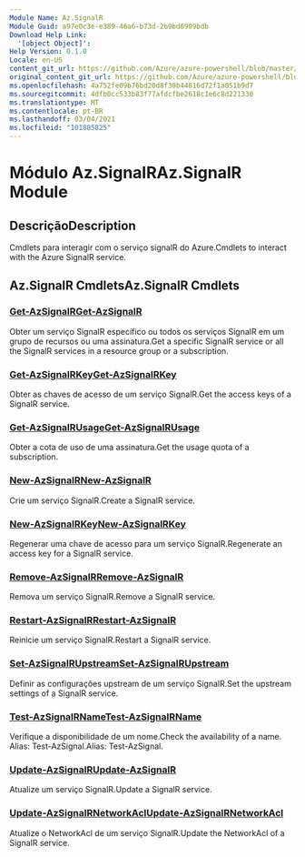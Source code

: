 ```yaml
---
Module Name: Az.SignalR
Module Guid: a97e0c3e-e389-46a6-b73d-2b9bd6909bdb
Download Help Link:
  '[object Object]': 
Help Version: 0.1.0
Locale: en-US
content_git_url: https://github.com/Azure/azure-powershell/blob/master/src/SignalR/SignalR/help/Az.SignalR.md
original_content_git_url: https://github.com/Azure/azure-powershell/blob/master/src/SignalR/SignalR/help/Az.SignalR.md
ms.openlocfilehash: 4a752fe09b76bd20d8f30b44816d72f1a051b9d7
ms.sourcegitcommit: 4dfb0cc533b83f77afdcfbe2618c1e6c8d221330
ms.translationtype: MT
ms.contentlocale: pt-BR
ms.lasthandoff: 03/04/2021
ms.locfileid: "101885825"
---
```

# <span data-ttu-id="a4701-101">Módulo Az.SignalR</span><span class="sxs-lookup"><span data-stu-id="a4701-101">Az.SignalR Module</span></span>
## <span data-ttu-id="a4701-102">Descrição</span><span class="sxs-lookup"><span data-stu-id="a4701-102">Description</span></span>
<span data-ttu-id="a4701-103">Cmdlets para interagir com o serviço signalR do Azure.</span><span class="sxs-lookup"><span data-stu-id="a4701-103">Cmdlets to interact with the Azure SignalR service.</span></span>

## <span data-ttu-id="a4701-104">Az.SignalR Cmdlets</span><span class="sxs-lookup"><span data-stu-id="a4701-104">Az.SignalR Cmdlets</span></span>
### [<span data-ttu-id="a4701-105">Get-AzSignalR</span><span class="sxs-lookup"><span data-stu-id="a4701-105">Get-AzSignalR</span></span>](Get-AzSignalR.md)
<span data-ttu-id="a4701-106">Obter um serviço SignalR específico ou todos os serviços SignalR em um grupo de recursos ou uma assinatura.</span><span class="sxs-lookup"><span data-stu-id="a4701-106">Get a specific SignalR service or all the SignalR services in a resource group or a subscription.</span></span>

### [<span data-ttu-id="a4701-107">Get-AzSignalRKey</span><span class="sxs-lookup"><span data-stu-id="a4701-107">Get-AzSignalRKey</span></span>](Get-AzSignalRKey.md)
<span data-ttu-id="a4701-108">Obter as chaves de acesso de um serviço SignalR.</span><span class="sxs-lookup"><span data-stu-id="a4701-108">Get the access keys of a SignalR service.</span></span>

### [<span data-ttu-id="a4701-109">Get-AzSignalRUsage</span><span class="sxs-lookup"><span data-stu-id="a4701-109">Get-AzSignalRUsage</span></span>](Get-AzSignalRUsage.md)
<span data-ttu-id="a4701-110">Obter a cota de uso de uma assinatura.</span><span class="sxs-lookup"><span data-stu-id="a4701-110">Get the usage quota of a subscription.</span></span>

### [<span data-ttu-id="a4701-111">New-AzSignalR</span><span class="sxs-lookup"><span data-stu-id="a4701-111">New-AzSignalR</span></span>](New-AzSignalR.md)
<span data-ttu-id="a4701-112">Crie um serviço SignalR.</span><span class="sxs-lookup"><span data-stu-id="a4701-112">Create a SignalR service.</span></span>

### [<span data-ttu-id="a4701-113">New-AzSignalRKey</span><span class="sxs-lookup"><span data-stu-id="a4701-113">New-AzSignalRKey</span></span>](New-AzSignalRKey.md)
<span data-ttu-id="a4701-114">Regenerar uma chave de acesso para um serviço SignalR.</span><span class="sxs-lookup"><span data-stu-id="a4701-114">Regenerate an access key for a SignalR service.</span></span>

### [<span data-ttu-id="a4701-115">Remove-AzSignalR</span><span class="sxs-lookup"><span data-stu-id="a4701-115">Remove-AzSignalR</span></span>](Remove-AzSignalR.md)
<span data-ttu-id="a4701-116">Remova um serviço SignalR.</span><span class="sxs-lookup"><span data-stu-id="a4701-116">Remove a SignalR service.</span></span>

### [<span data-ttu-id="a4701-117">Restart-AzSignalR</span><span class="sxs-lookup"><span data-stu-id="a4701-117">Restart-AzSignalR</span></span>](Restart-AzSignalR.md)
<span data-ttu-id="a4701-118">Reinicie um serviço SignalR.</span><span class="sxs-lookup"><span data-stu-id="a4701-118">Restart a SignalR service.</span></span>

### [<span data-ttu-id="a4701-119">Set-AzSignalRUpstream</span><span class="sxs-lookup"><span data-stu-id="a4701-119">Set-AzSignalRUpstream</span></span>](Set-AzSignalRUpstream.md)
<span data-ttu-id="a4701-120">Definir as configurações upstream de um serviço SignalR.</span><span class="sxs-lookup"><span data-stu-id="a4701-120">Set the upstream settings of a SignalR service.</span></span>

### [<span data-ttu-id="a4701-121">Test-AzSignalRName</span><span class="sxs-lookup"><span data-stu-id="a4701-121">Test-AzSignalRName</span></span>](Test-AzSignalRName.md)
<span data-ttu-id="a4701-122">Verifique a disponibilidade de um nome.</span><span class="sxs-lookup"><span data-stu-id="a4701-122">Check the availability of a name.</span></span> <span data-ttu-id="a4701-123">Alias: Test-AzSignal.</span><span class="sxs-lookup"><span data-stu-id="a4701-123">Alias: Test-AzSignal.</span></span>

### [<span data-ttu-id="a4701-124">Update-AzSignalR</span><span class="sxs-lookup"><span data-stu-id="a4701-124">Update-AzSignalR</span></span>](Update-AzSignalR.md)
<span data-ttu-id="a4701-125">Atualize um serviço SignalR.</span><span class="sxs-lookup"><span data-stu-id="a4701-125">Update a SignalR service.</span></span>

### [<span data-ttu-id="a4701-126">Update-AzSignalRNetworkAcl</span><span class="sxs-lookup"><span data-stu-id="a4701-126">Update-AzSignalRNetworkAcl</span></span>](Update-AzSignalRNetworkAcl.md)
<span data-ttu-id="a4701-127">Atualize o NetworkAcl de um serviço SignalR.</span><span class="sxs-lookup"><span data-stu-id="a4701-127">Update the NetworkAcl of a SignalR service.</span></span>

